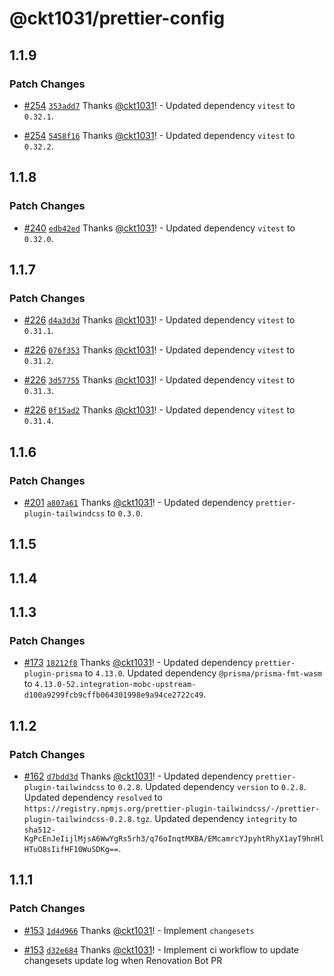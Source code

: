 # @ckt1031/prettier-config

## 1.1.9

### Patch Changes

- [#254](https://github.com/ckt1031/nodejs-config/pull/254) [`353add7`](https://github.com/ckt1031/nodejs-config/commit/353add7619d0879517a992ed4e8e27f97cbbb4e5) Thanks [@ckt1031](https://github.com/ckt1031)! - Updated dependency `vitest` to `0.32.1`.

- [#254](https://github.com/ckt1031/nodejs-config/pull/254) [`5458f16`](https://github.com/ckt1031/nodejs-config/commit/5458f16fc82b1f994f60d1e4b55bed20a1a3b5eb) Thanks [@ckt1031](https://github.com/ckt1031)! - Updated dependency `vitest` to `0.32.2`.

## 1.1.8

### Patch Changes

- [#240](https://github.com/ckt1031/nodejs-config/pull/240) [`edb42ed`](https://github.com/ckt1031/nodejs-config/commit/edb42ed88d527ab28358c38791939a3e1216c977) Thanks [@ckt1031](https://github.com/ckt1031)! - Updated dependency `vitest` to `0.32.0`.

## 1.1.7

### Patch Changes

- [#226](https://github.com/ckt1031/nodejs-config/pull/226) [`d4a3d3d`](https://github.com/ckt1031/nodejs-config/commit/d4a3d3dec6250cb0878fe855013669303ddcf939) Thanks [@ckt1031](https://github.com/ckt1031)! - Updated dependency `vitest` to `0.31.1`.

- [#226](https://github.com/ckt1031/nodejs-config/pull/226) [`076f353`](https://github.com/ckt1031/nodejs-config/commit/076f353cc7dd0f72faada51fadcc3cd04fce9c7c) Thanks [@ckt1031](https://github.com/ckt1031)! - Updated dependency `vitest` to `0.31.2`.

- [#226](https://github.com/ckt1031/nodejs-config/pull/226) [`3d57755`](https://github.com/ckt1031/nodejs-config/commit/3d577556551948a0decd744f54045396a0bc56bc) Thanks [@ckt1031](https://github.com/ckt1031)! - Updated dependency `vitest` to `0.31.3`.

- [#226](https://github.com/ckt1031/nodejs-config/pull/226) [`0f15ad2`](https://github.com/ckt1031/nodejs-config/commit/0f15ad24c763e848fb99527cb02613504e9543f8) Thanks [@ckt1031](https://github.com/ckt1031)! - Updated dependency `vitest` to `0.31.4`.

## 1.1.6

### Patch Changes

- [#201](https://github.com/ckt1031/nodejs-config/pull/201) [`a807a61`](https://github.com/ckt1031/nodejs-config/commit/a807a6129ab4fb550901bea2573822a40254c49c) Thanks [@ckt1031](https://github.com/ckt1031)! - Updated dependency `prettier-plugin-tailwindcss` to `0.3.0`.

## 1.1.5

## 1.1.4

## 1.1.3

### Patch Changes

- [#173](https://github.com/ckt1031/nodejs-config/pull/173) [`18212f8`](https://github.com/ckt1031/nodejs-config/commit/18212f870358f45426230127a85acefe9dcf80de) Thanks [@ckt1031](https://github.com/ckt1031)! - Updated dependency `prettier-plugin-prisma` to `4.13.0`.
  Updated dependency `@prisma/prisma-fmt-wasm` to `4.13.0-52.integration-mobc-upstream-d100a9299fcb9cffb064301998e9a94ce2722c49`.

## 1.1.2

### Patch Changes

- [#162](https://github.com/ckt1031/nodejs-config/pull/162) [`d7bdd3d`](https://github.com/ckt1031/nodejs-config/commit/d7bdd3d4944374f38f0f91e2dffa62ea48d7376b) Thanks [@ckt1031](https://github.com/ckt1031)! - Updated dependency `prettier-plugin-tailwindcss` to `0.2.8`.
  Updated dependency `version` to `0.2.8`.
  Updated dependency `resolved` to `https://registry.npmjs.org/prettier-plugin-tailwindcss/-/prettier-plugin-tailwindcss-0.2.8.tgz`.
  Updated dependency `integrity` to `sha512-KgPcEnJeIijlMjsA6WwYgRs5rh3/q76oInqtMXBA/EMcamrcYJpyhtRhyX1ayT9hnHlHTuO8sIifHF10WuSDKg==`.

## 1.1.1

### Patch Changes

- [#153](https://github.com/ckt1031/nodejs-config/pull/153) [`1d4d966`](https://github.com/ckt1031/nodejs-config/commit/1d4d966cc4a34dafafe6df4aae75b46f3de8add2) Thanks [@ckt1031](https://github.com/ckt1031)! - Implement `changesets`

- [#153](https://github.com/ckt1031/nodejs-config/pull/153) [`d32e684`](https://github.com/ckt1031/nodejs-config/commit/d32e684147b69313af3301188980555043e09b61) Thanks [@ckt1031](https://github.com/ckt1031)! - Implement ci workflow to update changesets update log when Renovation Bot PR
